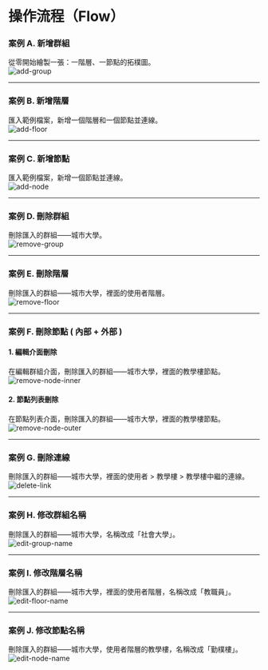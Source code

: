 
# 操作流程（Flow）

### 案例 A. 新增群組
從零開始繪製一張：一階層、一節點的拓樸圖。<br />
![add-group](https://raw.githubusercontent.com/a131381568/topological-map/main/doc/flow/01-add-group.png)
<!--
1. 進入首頁。
2. 點選下方的左邊的**新增群組**，或點選上方選單的**GROUP**，都能到達路由`/group`。
3. 點選**新增群組**。
4. 輸入**群組名稱**和**群組代號**，點選**確定**，能夠看到列表已新增一個群組。
5. 點選剛新增的項目**編輯**的鉛筆 Icon。
6. 路由已跳到此群組的編輯模式頁面`/topo-edit/{tid}`，因為尚無資料，會跳出強制新增階層的燈箱，輸入**階層名稱**和**節點名稱**後，點選確定。
7. 最後按右上角的**儲存修改**，就能夠儲存此拓樸圖了。
-->

---

### 案例 B. 新增階層
匯入範例檔案，新增一個階層和一個節點並連線。<br />
![add-floor](https://raw.githubusercontent.com/a131381568/topological-map/main/doc/flow/02-add-floor.png)
<!-- 1. 進入首頁。
2. 點選右邊的**下載**，下載完後，右邊的查看按鈕會從灰色變成綠色。
3. 點選綠色按鈕的**查看**。
4. 路由會跳到`/group`，點選項目為城市大學的**鉛筆按鈕** ( 編輯 )。
5. 會看到一個畫好的四階層連線拓樸圖，在右下角點選**新增階層**。
6. 輸入**階層名稱**和**節點名稱**後按確定，右邊控制台最下面會出現已新增的階層和節點，點選已新增的節點後會展開連線設定，點選**新增連線**。
7. 跳出選擇連線的燈箱， 展開清單後，選擇**總服務器**後，按確定，拓樸圖就會刷新。
8. 最後按右上角的**儲存修改**，就能夠儲存此拓樸圖了。 -->

---

### 案例 C. 新增節點
匯入範例檔案，新增一個節點並連線。<br />
![add-node](https://raw.githubusercontent.com/a131381568/topological-map/main/doc/flow/03-add-node.png)
<!-- 1. 進入首頁。
2. 點選右邊的**下載**，下載完後，右邊的查看按鈕會從灰色變成綠色。
3. 點選綠色按鈕的**查看**。
4. 路由會跳到`/group`，點選項目為城市大學的**鉛筆按鈕** ( 編輯 )。
5. 會看到一個畫好的四階層連線拓樸圖，在右邊**管理員**的區塊，點選**新增節點**。
6. 輸入**節點名稱**後按確定，**管理員**區塊下方會出現已新增的節點，點選後會展開連線設定，點選**新增連線**。
7. 跳出選擇連線的燈箱， 展開清單後，選擇**教學樓**後，按確定，拓樸圖就會刷新。
8. 最後按右上角的**儲存修改**，就能夠儲存此拓樸圖了。 -->

---

### 案例 D. 刪除群組
刪除匯入的群組——城市大學。<br />
![remove-group](https://raw.githubusercontent.com/a131381568/topological-map/main/doc/flow/04-remove-group.png)
<!-- 1. 進入首頁。
2. 點選右邊的**下載**，下載完後，右邊的查看按鈕會從灰色變成綠色。
3. 點選綠色按鈕的**查看**。
4. 路由會跳到`/group`，點選項目為城市大學的**垃圾桶按鈕** ( 刪除 )。
5. 跳出確定燈箱，點選確定，群組的**城市大學**就成功刪除了。
6. 點選上方選單的**LIST**，跳到路由`/list`，此節點列表內隸屬城市大學的都已經被刪除了。 -->

---

### 案例 E. 刪除階層
刪除匯入的群組——城市大學，裡面的使用者階層。<br />
![remove-floor](https://raw.githubusercontent.com/a131381568/topological-map/main/doc/flow/05-remove-floor.jpg)

---

### 案例 F. 刪除節點 ( 內部 + 外部 )
#### 1. 編輯介面刪除
在編輯群組介面，刪除匯入的群組——城市大學，裡面的教學樓節點。<br />
![remove-node-inner](https://raw.githubusercontent.com/a131381568/topological-map/main/doc/flow/06-1-remove-node-inner.jpg)

#### 2. 節點列表刪除
在節點列表介面，刪除匯入的群組——城市大學，裡面的教學樓節點。<br />
![remove-node-outer](https://raw.githubusercontent.com/a131381568/topological-map/main/doc/flow/06-2-remove-node-outer.jpg)

---

### 案例 G. 刪除連線
刪除匯入的群組——城市大學，裡面的使用者 > 教學樓 > 教學樓中繼的連線。<br />
![delete-link](https://raw.githubusercontent.com/a131381568/topological-map/main/doc/flow/07-delete-link.jpg)

---

### 案例 H. 修改群組名稱
刪除匯入的群組——城市大學，名稱改成「社會大學」。<br />
![edit-group-name](https://raw.githubusercontent.com/a131381568/topological-map/main/doc/flow/08-edit-group-name.jpg)
<!-- ... -->

---

### 案例 I. 修改階層名稱
刪除匯入的群組——城市大學，裡面的使用者階層，名稱改成「教職員」。<br />
![edit-floor-name](https://raw.githubusercontent.com/a131381568/topological-map/main/doc/flow/09-edit-floor-name.jpg)

---

### 案例 J. 修改節點名稱
刪除匯入的群組——城市大學，使用者階層的教學樓，名稱改成「勤樸樓」。<br />
![edit-node-name](https://raw.githubusercontent.com/a131381568/topological-map/main/doc/flow/10-edit-node-name.jpg)